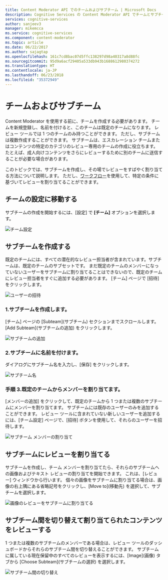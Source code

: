 ```yaml
---
title: Content Moderator API でのチームおよびサブチーム | Microsoft Docs
description: Cognitive Services の Content Moderator API でチームとサブチームを使用する方法を説明します。
services: cognitive-services
author: sanjeev3
manager: mikemcca
ms.service: cognitive-services
ms.component: content-moderator
ms.topic: article
ms.date: 06/22/2017
ms.author: sajagtap
ms.openlocfilehash: 161c7cd8bac07d5ffc138297d98a40317a8d88fc
ms.sourcegitcommit: 95d9a6acf29405a533db943b1688612980374272
ms.translationtype: HT
ms.contentlocale: ja-JP
ms.lasthandoff: 06/23/2018
ms.locfileid: "35372949"
---
```

# <a name="team-and-subteams"></a>チームおよびサブチーム #

Content Moderator を使用する前に、チームを作成する必要があります。 チームを新規登録し、名前を付けると、このチームは既定のチームになります。 レビュー ツールでは 1 つのチームのみ持つことができます。 ただし、サブチームは複数作成することができます。 サブチームは、エスカレーション チームまたはコンテンツの特定のカテゴリのレビュー専用のチームの作成に役立ちます。 たとえば、成人向けコンテンツをさらにレビューするために別のチームに送信することが必要な場合があります。

このトピックでは、サブチームを作成し、その場でレビューをすばやく割り当てる方法について説明します。 ただし、[ワークフロー](workflows.md)を使用して、特定の条件に基づいてレビューを割り当てることができます。

## <a name="go-to-the-teams-setting"></a>チームの設定に移動する ##

サブチームの作成を開始するには、[設定] で **[チーム]** オプションを選択します。

![チーム設定](images/0-teams-1.png)

## <a name="create-subteams"></a>サブチームを作成する ##

既定のチームには、すべての潜在的なレビュー担当者が含まれています。サブチームは、既定のチームのサブセットです。 まだ既定のチームのメンバーになっていないユーザーをサブチームに割り当てることはできないので、既定のチームにレビュー担当者をすぐに追加する必要があります。 [チーム] ページで [招待] をクリックします。

![ユーザーの招待](images/invite-users.png)

### <a name="1-create-a-subteam"></a>1.サブチームを作成します。
[チーム] ページの [Subteam]\(サブチーム\) セクションまでスクロールします。 [Add Subteam]\(サブチームの追加\) をクリックします。 

![サブチームの追加](images/1-teams-1.png)

### <a name="2-name-your-subteam"></a>2.サブチームに名前を付けます。
ダイアログにサブチーム名を入力し、[保存] をクリックします。

![サブチーム名](images/1-Teams-2.PNG)

### <a name="3-assign-members-from-your-default-team"></a>手順 3.既定のチームからメンバーを割り当てます。
[メンバーの追加] をクリックして、既定のチームから 1 つまたは複数のサブチームにメンバーを割り当てます。 サブチームには既存のユーザーのみを追加することができます。 レビュー ツールに含まれていない新しいユーザーを追加するには、[チーム設定] ページで、[招待] ボタンを使用して、それらのユーザーを招待します。

![サブチーム メンバーの割り当て](images/1-Teams-3.PNG)

## <a name="assign-reviews-to-your-subteams"></a>サブチームにレビューを割り当てる ##

サブチームを作成し、チーム メンバーを割り当てたら、それらのサブチームへの画像およびテキスト レビューの割り当てを開始できます。 これは、[レビュー] ウィンドウから行います。
個々の画像をサブチームに割り当てる場合は、画像の右上隅にある省略記号をクリックし、[Move to]\(移動先\) を選択して、サブチームを選択します。

![画像のレビューをサブチームに割り当てる](images/3-review-image-subteam-1.png)

## <a name="switch-between-subteams-to-review-assigned-content"></a>サブチーム間を切り替えて割り当てられたコンテンツをレビューする ##

1 つまたは複数のサブチームのメンバーである場合は、レビュー ツールのダッシュボードからそれらのサブチーム間を切り替えることができます。 サブチームに属している現在保留中のすべてのレビューを表示するには、[Image]\(画像\) タブから [Choose Subteam]\(サブチームの選択\) を選択します。

![サブチーム間の切り替え](images/3-review-image-subteam-2.png)
